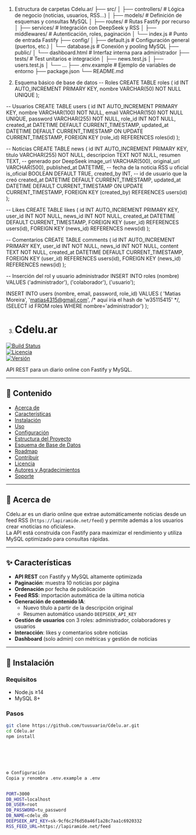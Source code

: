 1. Estructura de carpetas
Cdelu.ar/
├── src/
│   ├── controllers/         # Lógica de negocio (noticias, usuarios, RSS…)
│   ├── models/              # Definición de esquemas y consultas MySQL
│   ├── routes/              # Rutas Fastify por recurso
│   ├── services/            # Integración con DeepSeek y RSS
│   ├── middlewares/         # Autenticación, roles, paginación
│   └── index.js             # Punto de entrada Fastify
├── config/
│   ├── default.js           # Configuración general (puertos, etc.)
│   └── database.js          # Conexión y pooling MySQL
├── public/
│   └── dashboard.html       # Interfaz interna para administrador
├── tests/                   # Test unitarios e integración
│   ├── news.test.js
│   ├── users.test.js
│   └── …
├── .env.example             # Ejemplo de variables de entorno
├── package.json
└── README.md



2. Esquema básico de base de datos
-- Roles
CREATE TABLE roles (
  id INT AUTO_INCREMENT PRIMARY KEY,
  nombre VARCHAR(50) NOT NULL UNIQUE
);

-- Usuarios
CREATE TABLE users (
  id INT AUTO_INCREMENT PRIMARY KEY,
  nombre VARCHAR(100) NOT NULL,
  email VARCHAR(150) NOT NULL UNIQUE,
  password VARCHAR(255) NOT NULL,
  role_id INT NOT NULL,
  created_at DATETIME DEFAULT CURRENT_TIMESTAMP,
  updated_at DATETIME DEFAULT CURRENT_TIMESTAMP ON UPDATE CURRENT_TIMESTAMP,
  FOREIGN KEY (role_id) REFERENCES roles(id)
);

-- Noticias
CREATE TABLE news (
  id INT AUTO_INCREMENT PRIMARY KEY,
  titulo VARCHAR(255) NOT NULL,
  descripcion TEXT NOT NULL,
  resumen TEXT,                 -- generado por DeepSeek
  image_url VARCHAR(500),
  original_url VARCHAR(500),
  published_at DATETIME,        -- fecha de la noticia RSS u oficial
  is_oficial BOOLEAN DEFAULT TRUE,
  created_by INT,               -- id de usuario que la creó
  created_at DATETIME DEFAULT CURRENT_TIMESTAMP,
  updated_at DATETIME DEFAULT CURRENT_TIMESTAMP ON UPDATE CURRENT_TIMESTAMP,
  FOREIGN KEY (created_by) REFERENCES users(id)
);

-- Likes
CREATE TABLE likes (
  id INT AUTO_INCREMENT PRIMARY KEY,
  user_id INT NOT NULL,
  news_id INT NOT NULL,
  created_at DATETIME DEFAULT CURRENT_TIMESTAMP,
  FOREIGN KEY (user_id) REFERENCES users(id),
  FOREIGN KEY (news_id) REFERENCES news(id)
);

-- Comentarios
CREATE TABLE comments (
  id INT AUTO_INCREMENT PRIMARY KEY,
  user_id INT NOT NULL,
  news_id INT NOT NULL,
  content TEXT NOT NULL,
  created_at DATETIME DEFAULT CURRENT_TIMESTAMP,
  FOREIGN KEY (user_id) REFERENCES users(id),
  FOREIGN KEY (news_id) REFERENCES news(id)
);

-- Inserción del rol y usuario administrador
INSERT INTO roles (nombre) VALUES ('administrador'), ('colaborador'), ('usuario');

INSERT INTO users (nombre, email, password, role_id)
VALUES (
  'Matias Moreira',
  'matias4315@gmail.com',
  /* aquí iría el hash de 'w35115415' */,
  (SELECT id FROM roles WHERE nombre='administrador')
);





3. # Cdelu.ar

[![Build Status](https://img.shields.io/badge/build-passing-brightgreen)](#)  
[![Licencia](https://img.shields.io/badge/license-MIT-blue)](#)  
[![Versión](https://img.shields.io/badge/version-0.1.0-yellow)](#)

API REST para un diario online con Fastify y MySQL.

---

## 📖 Contenido
- [Acerca de](#acerca-de)  
- [Características](#caracter%C3%ADsticas)  
- [Instalación](#instalaci%C3%B3n)  
- [Uso](#uso)  
- [Configuración](#configuraci%C3%B3n)  
- [Estructura del Proyecto](#estructura-del-proyecto)  
- [Esquema de Base de Datos](#esquema-de-base-de-datos)  
- [Roadmap](#roadmap)  
- [Contribuir](#contribuir)  
- [Licencia](#licencia)  
- [Autores y Agradecimientos](#autores-y-agradecimientos)  
- [Soporte](#soporte)

---

## 🧐 Acerca de
Cdelu.ar es un diario online que extrae automáticamente noticias desde un feed RSS (`https://lapiramide.net/feed`) y permite además a los usuarios crear «noticias no oficiales».  
La API está construida con Fastify para maximizar el rendimiento y utiliza MySQL optimizado para consultas rápidas.

---

## ✨ Características
- **API REST** con Fastify y MySQL altamente optimizada  
- **Paginación**: muestra 10 noticias por página  
- **Ordenación** por fecha de publicación  
- **Feed RSS**: importación automática de la última noticia  
- **Generación de contenido IA**:
  - Nuevo título a partir de la descripción original  
  - Resumen automático usando `DEEPSEEK_API_KEY`  
- **Gestión de usuarios** con 3 roles: administrador, colaboradores y usuarios  
- **Interacción**: likes y comentarios sobre noticias  
- **Dashboard** (solo admin) con métricas y gestión de noticias  

---

## 🚀 Instalación
### Requisitos
- Node.js ≥14  
- MySQL 8+  

### Pasos
```bash
git clone https://github.com/tuusuario/Cdelu.ar.git
cd Cdelu.ar
npm install






⚙️ Configuración
Copia y renombra .env.example a .env


PORT=3000
DB_HOST=localhost
DB_USER=root
DB_PASSWORD=tu_password
DB_NAME=cdelu_db
DEEPSEEK_API_KEY=sk-9cf6c2f6d50a46f1a28c7aa1c6920332
RSS_FEED_URL=https://lapiramide.net/feed
